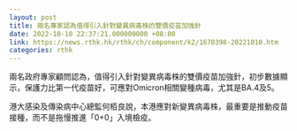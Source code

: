 ```yaml
---
layout: post
title: 兩名專家認為值得引入針對變異病毒株的雙價疫苗加強針
date: 2022-10-10 22:37:21.000000000 +08:00
link: https://news.rthk.hk/rthk/ch/component/k2/1670398-20221010.htm
categories: rthk
---
```


兩名政府專家顧問認為，值得引入針對變異病毒株的雙價疫苗加強針，初步數據顯示，保護力比第一代疫苗好，可應對Omicron相關變種病毒，尤其是BA.4及5。

港大感染及傳染病中心總監何栢良說，本港應對新變異病毒株，最重要是推動疫苗接種，而不是拖慢推進「0+0」入境檢疫。
